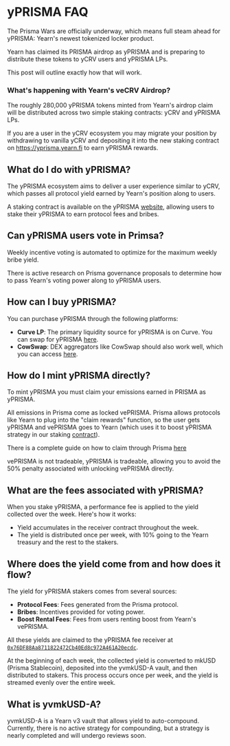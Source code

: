 # yPRISMA FAQ

The Prisma Wars are officially underway, which means full steam ahead for yPRISMA: Yearn's newest tokenized locker product.

Yearn has claimed its PRISMA airdrop as yPRISMA and is preparing to distribute these tokens to yCRV users and yPRISMA LPs. 

This post will outline exactly how that will work.

### What's happening with Yearn's veCRV Airdrop?

The roughly 280,000 yPRISMA tokens minted from Yearn's airdrop claim will be distributed across two simple staking contracts: yCRV and yPRISMA LPs.

If you are a user in the yCRV ecosystem you may migrate your position by withdrawing to vanilla yCRV and depositing it into the new staking contract on https://yprisma.yearn.fi to earn yPRISMA rewards.

## What do I do with yPRISMA?

The yPRISMA ecosystem aims to deliver a user experience similar to yCRV, which passes all protocol yield earned by Yearn's position along to users.

A staking contract is available on the yPRISMA [website](https://yprisma.yearn.fi/), allowing users to stake their yPRISMA to earn protocol fees and bribes.

## Can yPRISMA users vote in Primsa?

Weekly incentive voting is automated to optimize for the maximum weekly bribe yield.

There is active research on Prisma governance proposals to determine how to pass Yearn's voting power along to yPRISMA users.

## How can I buy yPRISMA?

You can purchase yPRISMA through the following platforms:

- **Curve LP**: The primary liquidity source for yPRISMA is on Curve. You can swap for yPRISMA [here](https://curve.fi/#/ethereum/swap?from=0xeeeeeeeeeeeeeeeeeeeeeeeeeeeeeeeeeeeeeeee&to=0xe3668873d944e4a949da05fc8bde419eff543882).
- **CowSwap**: DEX aggregators like CowSwap should also work well, which you can access [here](https://swap.cow.fi/#/1/swap/ETH/YPRISMA).

## How do I mint yPRISMA directly?

To mint yPRISMA you must claim your emissions earned in PRISMA as yPRISMA.

All emissions in Prisma come as locked vePRISMA. Prisma allows protocols like Yearn to plug into the "claim rewards" function, so the user gets yPRISMA and vePRISMA goes to Yearn (which uses it to boost yPRISMA strategy in our staking [contract](https://yprisma.yearn.fi/)).

There is a complete guide on how to claim through Prisma [here](https://docs.yearn.fi/getting-started/products/ylockers/yprisma/overview#how-can-i-claim-my-emissions-as-yprisma)

vePRISMA is not tradeable, yPRISMA is tradeable, allowing you to avoid the 50% penalty associated with unlocking vePRISMA directly.

## What are the fees associated with yPRISMA?

When you stake yPRISMA, a performance fee is applied to the yield collected over the week. Here's how it works:

- Yield accumulates in the receiver contract throughout the week.
- The yield is distributed once per week, with 10% going to the Yearn treasury and the rest to the stakers.

## Where does the yield come from and how does it flow?

The yield for yPRISMA stakers comes from several sources:

- **Protocol Fees**: Fees generated from the Prisma protocol.
- **Bribes**: Incentives provided for voting power.
- **Boost Rental Fees**: Fees from users renting boost from Yearn's vePRISMA.

All these yields are claimed to the yPRISMA fee receiver at [`0x76DF88Aa8711822472Cb40Ed8c972A461A20ecdc`](https://etherscan.io/address/0x76DF88Aa8711822472Cb40Ed8c972A461A20ecdc).

At the beginning of each week, the collected yield is converted to mkUSD (Prisma Stablecoin), deposited into the yvmkUSD-A vault, and then distributed to stakers. This process occurs once per week, and the yield is streamed evenly over the entire week.

## What is yvmkUSD-A?

yvmkUSD-A is a Yearn v3 vault that allows yield to auto-compound. Currently, there is no active strategy for compounding, but a strategy is nearly completed and will undergo reviews soon.

